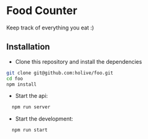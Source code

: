 # Food Counter

Keep track of everything you eat :)

## Installation

- Clone this repository and install the dependencies
```sh
git clone git@github.com:holive/foo.git
cd foo
npm install
```

- Start the api:

```bash
  npm run server
```

- Start the development:

```bash
  npm run start
```
